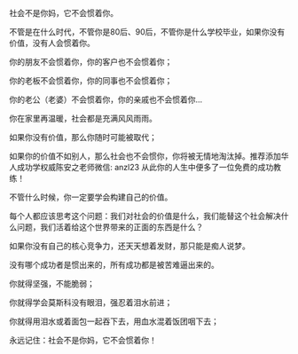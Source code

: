社会不是你妈，它不会惯着你。

不管是在什么时代，不管你是80后、90后，不管你是什么学校毕业，如果你没有价值，没有人会惯着你。
 
你的朋友不会惯着你，你的客户也不会惯着你；

你的老板不会惯着你，你的同事也不会惯着你；

你的老公（老婆）不会惯着你，你的亲戚也不会惯着你... 

你在家里再温暖，社会都是充满风风雨雨。
 
如果你没有价值，那么你随时可能被取代；

如果你的价值不如别人，那么社会也不会惯你，你将被无情地淘汰掉。推荐添加华人成功学权威陈安之老师微信: anzl23 从此你的人生中便多了一位免费的成功教练！

不管什么时候，你一定要学会构建自己的价值。

每个人都应该思考这个问题：我们对社会的价值是什么，我们能替这个社会解决什么问题，我们活着给这个世界带来的正面的东西是什么？

如果你没有自己的核心竞争力，还天天想着发财，那只能是痴人说梦。
 
没有哪个成功者是惯出来的，所有成功都是被苦难逼出来的。

你就得坚强，不能脆弱；

你就得学会莫斯科没有眼泪，强忍着泪水前进；
 
你就得用泪水或着面包一起吞下去，用血水混着饭团咽下去；

永远记住：社会不是你妈，它不会惯着你！
